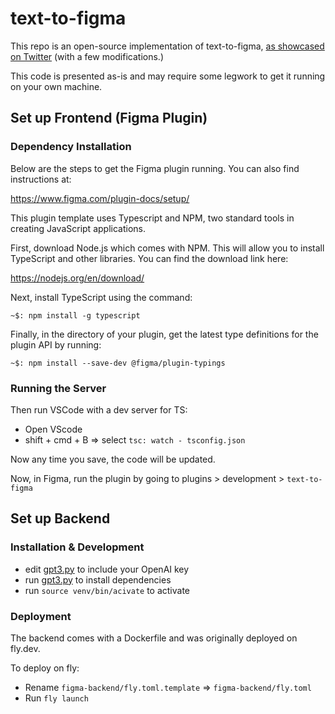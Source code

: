 # text-to-figma

This repo is an open-source implementation of text-to-figma, [as showcased on Twitter](https://twitter.com/mathemagic1an/status/1589657222094934016) (with a few modifications.)

This code is presented as-is and may require some legwork to get it running on your own machine.


## Set up Frontend (Figma Plugin)

### Dependency Installation

Below are the steps to get the Figma plugin running. You can also find instructions at:

https://www.figma.com/plugin-docs/setup/

This plugin template uses Typescript and NPM, two standard tools in creating JavaScript applications.

First, download Node.js which comes with NPM. This will allow you to install TypeScript and other
libraries. You can find the download link here:

  https://nodejs.org/en/download/

Next, install TypeScript using the command:

```
~$: npm install -g typescript
```

Finally, in the directory of your plugin, get the latest type definitions for the plugin API by running:

```
~$: npm install --save-dev @figma/plugin-typings
```

### Running the Server

Then run VSCode with a dev server for TS:
- Open VScode
- shift + cmd + B => select `tsc: watch - tsconfig.json`

Now any time you save, the code will be updated.

Now, in Figma, run the plugin by going to plugins > development > `text-to-figma`


## Set up Backend

### Installation & Development
- edit [gpt3.py](https://github.com/jayhack/text-to-figma/blob/main/figma-backend/app/gpt3.py) to include your OpenAI key
- run [gpt3.py](https://github.com/jayhack/text-to-figma/blob/main/figma-backend/app/gpt3.py) to install dependencies
- run `source venv/bin/acivate` to activate 


### Deployment 

The backend comes with a Dockerfile and was originally deployed on fly.dev.

To deploy on fly:
- Rename `figma-backend/fly.toml.template` => `figma-backend/fly.toml`
- Run `fly launch`

